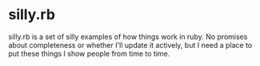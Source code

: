 silly.rb
========

silly.rb is a set of silly examples of how things work in ruby.  No promises about completeness or whether I'll update it actively, but I need a place to put these things I show people from time to time.
